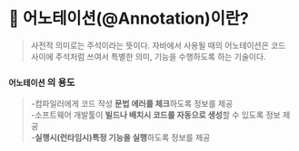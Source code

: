 # 📢 어노테이션(@Annotation)이란?
> 사전적 의미로는 주석이라는 뜻이다. 자바에서 사용될 때의 어노테이션은 코드 사이에 
> 주석처럼 쓰여서 특별한 의미, 기능을 수행하도록 하는 기술이다.

### `어노테이션` 의 용도

> -컴파일러에게 코드 작성 **문법 에러를 체크**하도록 정보를 제공 </br>
-소프트웨어 개발툴이 **빌드나 배치시 코드를 자동으로 생성**할 수 있도록 정보 제공 </br>
-**실행시(런타임시)특정 기능을 실행**하도록 정보를 제공 </br>